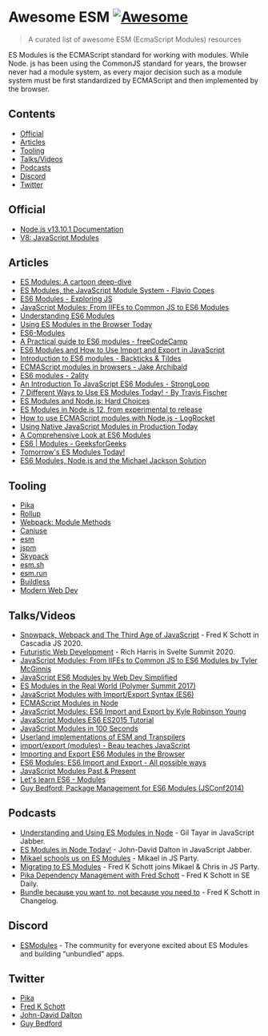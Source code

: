# Awesome ESM [![Awesome](https://awesome.re/badge-flat.svg)](https://github.com/sindresorhus/awesome)

> A curated list of awesome ESM (EcmaScript Modules) resources


ES Modules is the ECMAScript standard for working with modules. While Node. js has been using the CommonJS standard for years, the browser never had a module system, as every major decision such as a module system must be first standardized by ECMAScript and then implemented by the browser.

## Contents
- [Official](#official)
- [Articles](#articles)
- [Tooling](#tooling)
- [Talks/Videos](#talksvideos)
- [Podcasts](#podcasts)
- [Discord](#discord)
- [Twitter](#twitter)

## Official
- [Node.js v13.10.1 Documentation](https://nodejs.org/api/esm.html)
- [V8: JavaScript Modules](https://v8.dev/features/modules)

## Articles 
- [ES Modules: A cartoon deep-dive](https://hacks.mozilla.org/2018/03/es-modules-a-cartoon-deep-dive/)
- [ES Modules, the JavaScript Module System - Flavio Copes](https://flaviocopes.com/es-modules/)
- [ES6 Modules - Exploring JS](https://exploringjs.com/es6/ch_modules.html)
- [JavaScript Modules: From IIFEs to Common JS to ES6 Modules](https://tylermcginnis.com/javascript-modules-iifes-commonjs-esmodules/)
- [Understanding ES6 Modules](https://www.sitepoint.com/understanding-es6-modules/)
- [Using ES Modules in the Browser Today](https://www.sitepoint.com/using-es-modules/)
- [ES6-Modules](https://www.tutorialspoint.com/es6/es6_modules.htm)
- [A Practical guide to ES6 modules - freeCodeCamp](https://www.freecodecamp.org/news/how-to-use-es6-modules-and-why-theyre-important-a9b20b480773/)
- [ES6 Modules and How to Use Import and Export in JavaScript](https://alligator.io/js/modules-es6/)
- [Introduction to ES6 modules - Backticks & Tildes](https://medium.com/backticks-tildes/introduction-to-es6-modules-49956f580da)
- [ECMAScript modules in browsers - Jake Archibald](https://jakearchibald.com/2017/es-modules-in-browsers/)
- [ES6 modules - 2ality](https://2ality.com/2014/09/es6-modules-final.html)
- [An Introduction To JavaScript ES6 Modules - StrongLoop](https://strongloop.com/strongblog/an-introduction-to-javascript-es6-modules/)
- [7 Different Ways to Use ES Modules Today! - By Travis Fischer](https://hackernoon.com/7-different-ways-to-use-es-modules-today-fc552254ebf4)
- [ES Modules and Node.js: Hard Choices](https://nodesource.com/blog/es-modules-and-node-js-hard-choices/)
- [ES Modules in Node.js 12, from experimental to release](https://blog.logrocket.com/es-modules-in-node-js-12-from-experimental-to-release/)
- [How to use ECMAScript modules with Node.js - LogRocket](https://blog.logrocket.com/how-to-use-ecmascript-modules-with-node-js/)
- [Using Native JavaScript Modules in Production Today](https://philipwalton.com/articles/using-native-javascript-modules-in-production-today/)
- [A Comprehensive Look at ES6 Modules](https://www.javascripttutorial.net/es6/es6-modules/)
- [ES6 | Modules - GeeksforGeeks](https://www.geeksforgeeks.org/es6-modules/)
- [Tomorrow's ES Modules Today!](https://medium.com/web-on-the-edge/tomorrows-es-modules-today-c53d29ac448c)
- [ES6 Modules, Node.js and the Michael Jackson Solution](https://medium.com/dailyjs/es6-modules-node-js-and-the-michael-jackson-solution-828dc244b8b)


## Tooling
- [Pika](https://pika.dev)
- [Rollup](https://rollupjs.org)
- [Webpack: Module Methods](https://webpack.js.org/api/module-methods/)
- [Caniuse](https://caniuse.com/#search=modules)
- [esm](https://www.npmjs.com/package/esm)
- [jspm](https://jspm.org/)
- [Skypack](https://skypack.dev)
- [esm.sh](https://esm.sh)
- [esm.run](https://esm.run)
- [Buildless](https://buildless.site)
- [Modern Web Dev](https://modern-web.dev)

## Talks/Videos
- [Snowpack, Webpack and The Third Age of JavaScript](https://www.youtube.com/watch?v=65R4th-rixM) - Fred K Schott in Cascadia JS 2020.
- [Futuristic Web Development](https://www.youtube.com/watch?v=qSfdtmcZ4d0) - Rich Harris in Svelte Summit 2020.
- [JavaScript Modules: From IIFEs to Common JS to ES6 Modules by Tyler McGinnis](https://www.youtube.com/watch?v=qJWALEoGge4)
- [JavaScript ES6 Modules by Web Dev Simplified](https://www.youtube.com/watch?v=cRHQNNcYf6s)
- [ES Modules in the Real World (Polymer Summit 2017)](https://www.youtube.com/watch?v=fIP4pjAqCtQ)
- [JavaScript Modules with Import/Export Syntax (ES6)](https://www.youtube.com/watch?v=s9kNndJLOjg)
- [ECMAScript Modules in Node](https://www.youtube.com/watch?v=teDVlOjOCT0)
- [JavaScript Modules: ES6 Import and Export by Kyle Robinson Young](https://www.youtube.com/watch?v=_3oSWwapPKQ)
- [JavaScript Modules ES6 ES2015 Tutorial](https://www.youtube.com/watch?v=HqIkddLfCAk)
- [JavaScript Modules in 100 Seconds](https://www.youtube.com/watch?v=qgRUr-YUk1Q)
- [Userland implementations of ESM and Transpilers](https://www.youtube.com/watch?v=JcZ-FzfDq8A)
- [import/export (modules) - Beau teaches JavaScript](https://www.youtube.com/watch?v=Jqn_wjkSZwo)
- [Importing and Export ES6 Modules in the Browser](https://www.youtube.com/watch?v=BLak5aR4qXw)
- [ES6 Modules: ES6 Import and Export - All possible ways](https://www.youtube.com/watch?v=ananPWEdfDA)
- [JavaScript Modules Past & Present](https://www.youtube.com/watch?v=GQ96b_u7rGc)
- [Let's learn ES6 - Modules](https://www.youtube.com/watch?v=aQr2bV1BPyE)
- [Guy Bedford: Package Management for ES6 Modules (JSConf2014)](https://www.youtube.com/watch?v=szJjsduHBQQ)

## Podcasts
- [Understanding and Using ES Modules in Node](https://devchat.tv/js-jabber/jsj-434-understanding-and-using-es-modules-in-node-with-gil-tayar/) - Gil Tayar in JavaScript Jabber.
- [ES Modules in Node Today!](https://devchat.tv/js-jabber/jsj-279-es-modules-in-node-today-with-john-david-dalton/) - John-David Dalton in JavaScript Jabber.
- [Mikael schools us on ES Modules](https://changelog.com/jsparty/106) - Mikael in JS Party.
- [Migrating to ES Modules](https://changelog.com/jsparty/137) - Fred K Schott joins Mikael & Chris in JS Party.
- [Pika Dependency Management with Fred Schott](https://softwareengineeringdaily.com/2020/03/30/pika-dependency-management-with-fred-schott/) - Fred K Schott in SE Daily.
- [Bundle because you want to, not because you need to](https://changelog.com/news/Zqaj/visit) - Fred K Schott in Changelog.

## Discord 
- [ESModules](https://discord.gg/MCT6EzBJff) - The community for everyone excited about ES Modules and building “unbundled” apps.


## Twitter
- [Pika](https://twitter.com/pikapkg)
- [Fred K Schott](https://twitter.com/FredKSchott)
- [John-David Dalton](http://twitter.com/jdalton)
- [Guy Bedford](http://twitter.com/guybedford)
